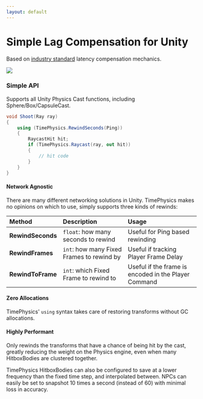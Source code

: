 ```yaml
---
layout: default
---
```

# [](#header-1)Simple Lag Compensation for Unity

Based on [industry standard](https://developer.valvesoftware.com/wiki/Source_Multiplayer_Networking#Lag_compensation) latency compensation mechanics.

![](https://developer.valvesoftware.com/w/images/c/ca/Lag_compensation.jpg)

### [](#header-2)Simple API
Supports all Unity Physics Cast functions, including Sphere/Box/CapsuleCast.

```csharp
void Shoot(Ray ray)
{
    using (TimePhysics.RewindSeconds(Ping))
    {
        RaycastHit hit;
        if (TimePhysics.Raycast(ray, out hit))
        {
            // hit code
        }
    }
}
```

#### [](#header-2)Network Agnostic
There are many different networking solutions in Unity. TimePhysics makes no opinions on which to use, simply supports three kinds of rewinds:

| Method        | Description                                   | Usage                                                |
|:--------------|:----------------------------------------------|:-----------------------------------------------------|
| **RewindSeconds** | `float`: how many seconds to rewind       | Useful for Ping based rewinding                      |
| **RewindFrames**  | `int`: how many Fixed Frames to rewind by | Useful if tracking Player Frame Delay                |
| **RewindToFrame** | `int`: which Fixed Frame to rewind to     | Useful if the frame is encoded in the Player Command |


#### [](#header-2)Zero Allocations
TimePhysics' `using` syntax takes care of restoring transforms without GC allocations.


#### [](#header-2)Highly Performant
Only rewinds the transforms that have a chance of being hit by the cast, greatly reducing the weight on the Physics engine, even when many HitboxBodies are clustered together.

TimePhysics HitboxBodies can also be configured to save at a lower frequency than the fixed time step, and interpolated between. NPCs can easily be set to snapshot 10 times a second (instead of 60) with minimal loss in accuracy.

